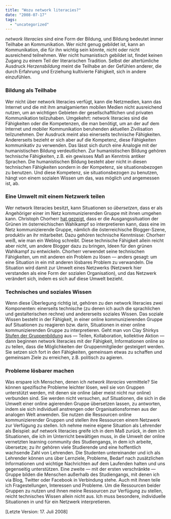 ```yaml
---
title: "Wozu network literacies?"
date: "2008-07-17"
tags: 
  - "uncategorized"
---
```


_network literacies_ sind eine Form der Bildung, und Bildung bedeutet immer Teilhabe an Kommunikation. Wer nicht genug gebildet ist, kann an Kommunikation, die für ihn wichtig sein könnte, nicht oder nicht ausreichend teilnehmen. Wer nicht humanistisch gebildet ist, findet keinen Zugang zu einem Teil der literarischen Tradition. Selbst der altertümliche Ausdruck _Herzensbildung_ meint die Teilhabe an der Gefühlen anderer, die durch Erfahrung und Erziehung kultivierte Fähigkeit, sich in andere einzufühlen.

### Bildung als Teilhabe

Wer nicht über network literacies verfügt, kann die Netzmedien, kann das Internet und die mit ihm amalgamierten mobilen Medien nicht ausreichend nutzen, um an wichtigen Gebieten der gesellschaftlichen und privaten Kommunikation teilzuhaben. Umgekehrt: network literacies sind die Fähigkeiten oder die Kompetenzen, die man benötigt, um an der auf dem Internet und mobiler Kommunikation beruhenden aktuellen Zivilisation teilzunehmen. Der Ausdruck meint also einerseits technische Fähigkeiten. Andererseits bezieht er sich aber auf die Kompetenz, diese Fähigkeiten kommunikativ zu verwenden. Das lässt sich durch eine Analogie mit der humanistischen Bildung verdeutlichen. Zur humanistischen Bildung gehören technische Fähigkeiten, z.B. ein gewisses Maß an Kenntnis antiker Sprachen. Die humanistischen Bildung besteht aber nicht in diesen technischen Fähigkeiten sondern in der Kompetenz, sie situationsbezogen zu benutzen. Und diese Kompetenz, sie situationsbezogen zu benutzen, hängt von einem sozialen Wissen um das, was möglich und angemessen ist, ab.

### Eine Umwelt mit einem Netzwerk teilen

Wer network literacies besitzt, kann Situationen so _übersetzen_, dass er als Angehöriger einer im Netz kommunizierenden Gruppe mit ihnen umgehen kann. Christoph Chorherr [hat gezeigt](http://chorherr.twoday.net/stories/5049146/ "Christoph Chorherr: Crowdsourcing für die grüne Wahlkampgne 2008"), dass er die Ausgangssituation der Grünen im österreichischen Wahlkampf so interpretieren kann, dass eine im Netz kommunizierende Gruppe, nämlich die österreichische Blogger-Szene, produktiv an ihr mitarbeitet. Dazu gehören technische Kenntnisse: Chorherr weiß, wie man ein Weblog schreibt. Diese technische Fähigkeit allein reicht aber nicht, um andere Blogger dazu zu bringen, Ideen für den grünen Wahlkampf zu entwickeln. Chorherr verwendet seine technischen Fähigkeiten, um mit anderen ein Problem zu lösen — anders gesagt: um eine Situation in ein mit anderen lösbares Problem zu verwandeln. Die Situation wird damit zur Umwelt eines Netzwerks (Netzwerk hier verstanden als eine Form der sozialen Organisation), und das Netzwerk verändert sich, indem es sich auf diese Umwelt bezieht.

### Technisches und soziales Wissen

Wenn diese Überlegung richtig ist, gehören zu den network literacies zwei Komponenten: einerseits technische (zu denen ich auch die sprachlichen und gestalterischen rechne) und andererseits soziales Wissen. Das soziale Wissen besteht in der Fähigkeit, in einer online kommunizierenden Gruppe auf Situationen zu reagieren bzw. darin, Situationen in einer online kommunizierenden Gruppe zu interpretieren. Geht man von Clay Shirkys [Stufen der Gruppenbildung](http://isbn.nu/978-1594201530 "isbn.nu-Eintrag zu Clay Shirkys Buch 'Here Comes Everybody'") aus — Teilen, Kollaboration, kollektive Aktion — dann beginnen network literacies mit der Fähigkeit, Informationen online so zu teilen, dass die Möglichkeiten der Gruppenmitglieder gesteigert werden. Sie setzen sich fort in den Fähigkeiten, gemeinsam etwas zu schaffen und gemeinsam Ziele zu erreichen, z.B. politisch zu agieren.

### Probleme lösbarer machen

Was erspare ich Menschen, denen ich _network literacies_ vermittele? Sie können spezifische Probleme leichter lösen, weil sie von Gruppen unterstützt werden, mit denen sie online (aber meist nicht nur online) verbunden sind. Sie werden nicht versuchen, auf Situationen, die sich in die Umwelt einer online agierenden Gruppe übersetzen lassen, zu antworten, indem sie sich individuell anstrengen oder Organisationsformen aus der analogen Welt anwenden. Sie nutzen die Ressourcen online kommunizierender Gruppen und stellen ihre Ressourcen einem Netzwerk zur Verfügung zu stellen. Ich nehme meine eigene Situation als Lehrender als Beispiel: auf network literacies greife ich in dem Maß zurück, in dem ich Situationen, die ich im Unterricht bewältigen muss, in die Umwelt der online vernetzten learning community des Studiengangs, in dem ich arbeite, übersetze; zu ihr gehören viele Studierende und eine hoffentlich wachsende Zahl von Lehrenden. Die Studenten untereinander und ich als Lehrender können uns über Lernziele, Probleme, Bedarf nach zusätzlichen Informationen und wichtige Nachrichten auf dem Laufenden halten und uns gegenseitig unterstützen. Eine zweite — mit der ersten verschränkte — Gruppe bilden die Menschen außerhalb des Studiengangs, mit denen ich via Blog, Twitter oder Facebook in Verbindung stehe. Auch mit ihnen teile ich Fragestellungen, Interessen und Probleme. Um die Ressourcen beider Gruppen zu nutzen und ihnen meine Ressourcen zur Verfügung zu stellen, reicht technisches Wissen allein nicht aus. Ich muss besondere, individuelle Situationen in und für ein Netzwerk interpretieren.

\[Letzte Version: 17. Juli 2008\]
